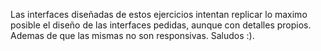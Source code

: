 Las interfaces diseñadas de estos ejercicios intentan replicar lo maximo posible el diseño de las interfaces pedidas, aunque con detalles propios. Ademas de que las mismas no son responsivas. Saludos :).
